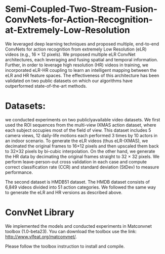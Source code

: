 # Semi-Coupled-Two-Stream-Fusion-ConvNets-for-Action-Recognition-at-Extremely-Low-Resolution

We leveraged deep learning techniques and proposed multiple, end-to-end ConvNets for action recognition from extremely Low Resolution (eLR) videos (e.g., 16 × 12 pixels). We proposed multiple eLR ConvNet architectures, each leveraging and fusing spatial and temporal information. Further, in order to leverage high resolution (HR) videos in training, we incorporated eLR-HR coupling to learn an intelligent mapping between the eLR and HR feature spaces. The effectiveness of this architecture has been validated on two public datasets on which our algorithms have outperformed state-of-the-art methods.

# Datasets:

we conducted experiments on two publiclyavailable video datasets.
We first used the ROI sequences from the multi-view IXMAS action dataset, where each
subject occupies most of the field of view. This dataset
includes 5 camera views, 12 daily-life motions each performed
3 times by 10 actors in an indoor scenario. To generate the eLR videos (thus eLR-IXMAS), we decimated the original frames to
16×12 pixels and then upscaled them back to 32×32 pixels
by bi-cubic interpolation. On the other hand, we generate the HR data by decimating the original frames straight to
32 × 32 pixels. We perform leave-person-out cross validation
in each case and compute correct classification rate (CCR) and standard deviation (StDev) to measure performance.

The second dataset is HMDB51 dataset. The HMDB dataset
consists of 6,849 videos divided into 51 action categories. We followed the same way to generate the eLR and HR versions as described above.

# ConvNet Library

We implemented the models and conducted experiments in Matconvnet toolbox (1.0-beta23).
You can download the toolbox use the link: http://www.vlfeat.org/matconvnet/.

Please follow the toolbox instruction to install and compile. 

